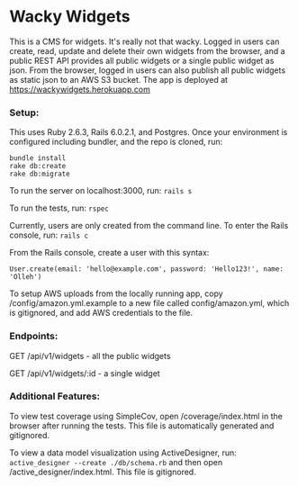 # Wacky Widgets

This is a CMS for widgets. It's really not that wacky. Logged in users can create, read, update and delete their own widgets from the browser, and a public REST API provides all public widgets or a single public widget as json. From the browser, logged in users can also publish all public widgets as static json to an AWS S3 bucket. The app is deployed at https://wackywidgets.herokuapp.com

### Setup:

This uses Ruby 2.6.3, Rails 6.0.2.1, and Postgres. Once your environment is configured including bundler, and the repo is cloned, run:
```
bundle install
rake db:create
rake db:migrate
```

To run the server on localhost:3000, run:
`rails s`

To run the tests, run:
`rspec`

Currently, users are only created from the command line. To enter the Rails console, run:
`rails c`

From the Rails console, create a user with this syntax:

`User.create(email: 'hello@example.com', password: 'Hello123!', name: 'Olleh')`

To setup AWS uploads from the locally running app, copy /config/amazon.yml.example to a new file called config/amazon.yml, which is gitignored, and add AWS credentials to the file.

### Endpoints:

GET /api/v1/widgets - all the public widgets

GET /api/v1/widgets/:id - a single widget

### Additional Features:

To view test coverage using SimpleCov, open /coverage/index.html in the browser after running the tests. This file is automatically generated and gitignored.

To view a data model visualization using ActiveDesigner, run:
`active_designer --create ./db/schema.rb`
and then open /active_designer/index.html. This file is gitignored.
